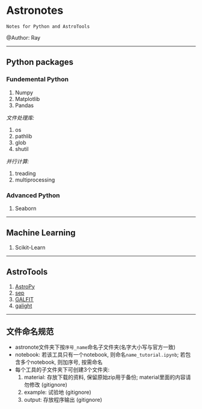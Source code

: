 # Astronotes
`Notes for Python and AstroTools`  

@Author: Ray  

---  
## Python packages 

### Fundemental Python
1. Numpy
2.  Matplotlib
3. Pandas

_文件处理库:_
1. os
2. pathlib
3. glob
4. shutil

_并行计算:_
1. treading
2. multiprocessing

### Advanced Python
1. Seaborn

---
## Machine Learning
1. Scikit-Learn

---
## AstroTools
1. [AstroPy](https://docs.astropy.org/en/stable/index.html#user-documentation)
1. [sep](https://sep.readthedocs.io/en/v1.1.x/tutorial.html)
1. [GALFIT](https://users.obs.carnegiescience.edu/peng/work/galfit/galfit.html)
1. [galight](https://github.com/dartoon/galight)

---
## 文件命名规范
* astronote文件夹下按`序号_name`命名子文件夹(名字大小写与官方一致)
* notebook: 若该工具只有一个notebook, 则命名`name_tutorial.ipynb`; 若包含多个notebook, 则加序号, 按需命名
* 每个工具的子文件夹下可创建3个文件夹:
    1. material: 存放下载的资料, 保留原始zip用于备份; material里面的内容请勿修改 (gitignore)
    2. example: 试验地 (gitignore)
    3. output: 存放程序输出 (gitignore)